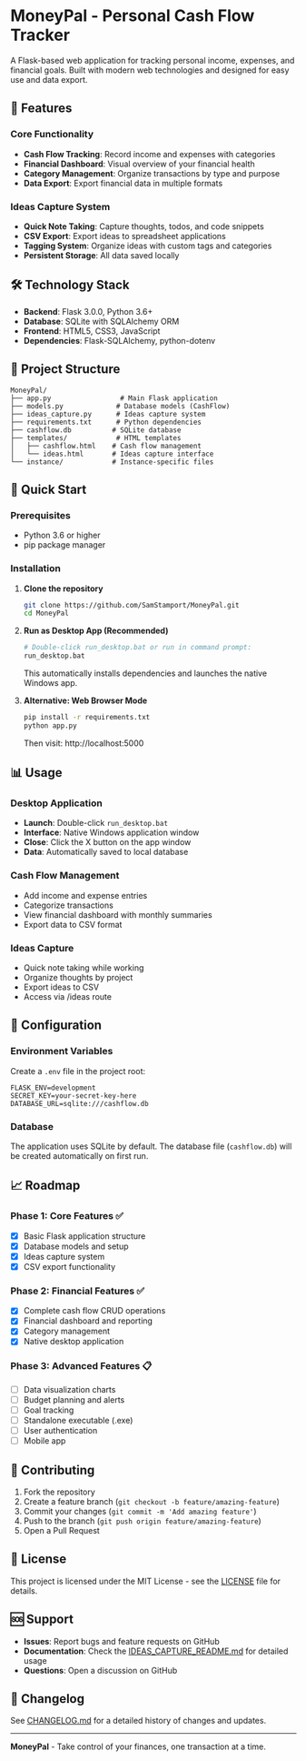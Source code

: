 # MoneyPal - Personal Cash Flow Tracker

A Flask-based web application for tracking personal income, expenses, and financial goals. Built with modern web technologies and designed for easy use and data export.

## 🚀 Features

### Core Functionality
- **Cash Flow Tracking**: Record income and expenses with categories
- **Financial Dashboard**: Visual overview of your financial health
- **Category Management**: Organize transactions by type and purpose
- **Data Export**: Export financial data in multiple formats

### Ideas Capture System
- **Quick Note Taking**: Capture thoughts, todos, and code snippets
- **CSV Export**: Export ideas to spreadsheet applications
- **Tagging System**: Organize ideas with custom tags and categories
- **Persistent Storage**: All data saved locally

## 🛠️ Technology Stack

- **Backend**: Flask 3.0.0, Python 3.6+
- **Database**: SQLite with SQLAlchemy ORM
- **Frontend**: HTML5, CSS3, JavaScript
- **Dependencies**: Flask-SQLAlchemy, python-dotenv

## 📁 Project Structure

```
MoneyPal/
├── app.py                 # Main Flask application
├── models.py             # Database models (CashFlow)
├── ideas_capture.py      # Ideas capture system
├── requirements.txt      # Python dependencies
├── cashflow.db          # SQLite database
├── templates/            # HTML templates
│   ├── cashflow.html    # Cash flow management
│   └── ideas.html       # Ideas capture interface
└── instance/            # Instance-specific files
```

## 🚀 Quick Start

### Prerequisites
- Python 3.6 or higher
- pip package manager

### Installation

1. **Clone the repository**
   ```bash
   git clone https://github.com/SamStamport/MoneyPal.git
   cd MoneyPal
   ```

2. **Run as Desktop App (Recommended)**
   ```bash
   # Double-click run_desktop.bat or run in command prompt:
   run_desktop.bat
   ```
   This automatically installs dependencies and launches the native Windows app.

3. **Alternative: Web Browser Mode**
   ```bash
   pip install -r requirements.txt
   python app.py
   ```
   Then visit: http://localhost:5000

## 📊 Usage

### Desktop Application
- **Launch**: Double-click `run_desktop.bat`
- **Interface**: Native Windows application window
- **Close**: Click the X button on the app window
- **Data**: Automatically saved to local database

### Cash Flow Management
- Add income and expense entries
- Categorize transactions
- View financial dashboard with monthly summaries
- Export data to CSV format

### Ideas Capture
- Quick note taking while working
- Organize thoughts by project
- Export ideas to CSV
- Access via /ideas route

## 🔧 Configuration

### Environment Variables
Create a `.env` file in the project root:
```env
FLASK_ENV=development
SECRET_KEY=your-secret-key-here
DATABASE_URL=sqlite:///cashflow.db
```

### Database
The application uses SQLite by default. The database file (`cashflow.db`) will be created automatically on first run.

## 📈 Roadmap

### Phase 1: Core Features ✅
- [x] Basic Flask application structure
- [x] Database models and setup
- [x] Ideas capture system
- [x] CSV export functionality

### Phase 2: Financial Features ✅
- [x] Complete cash flow CRUD operations
- [x] Financial dashboard and reporting
- [x] Category management
- [x] Native desktop application

### Phase 3: Advanced Features 📋
- [ ] Data visualization charts
- [ ] Budget planning and alerts
- [ ] Goal tracking
- [ ] Standalone executable (.exe)
- [ ] User authentication
- [ ] Mobile app

## 🤝 Contributing

1. Fork the repository
2. Create a feature branch (`git checkout -b feature/amazing-feature`)
3. Commit your changes (`git commit -m 'Add amazing feature'`)
4. Push to the branch (`git push origin feature/amazing-feature`)
5. Open a Pull Request

## 📝 License

This project is licensed under the MIT License - see the [LICENSE](LICENSE) file for details.

## 🆘 Support

- **Issues**: Report bugs and feature requests on GitHub
- **Documentation**: Check the [IDEAS_CAPTURE_README.md](IDEAS_CAPTURE_README.md) for detailed usage
- **Questions**: Open a discussion on GitHub

## 🔄 Changelog

See [CHANGELOG.md](CHANGELOG.md) for a detailed history of changes and updates.

---

**MoneyPal** - Take control of your finances, one transaction at a time.
